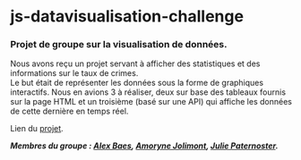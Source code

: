 # js-datavisualisation-challenge
  
  
### Projet de groupe sur la visualisation de données.
  
  
Nous avons reçu un projet servant à afficher des statistiques et des informations sur le taux de crimes.  
Le but était de représenter les données sous la forme de graphiques interactifs. Nous en avions 3 à réaliser, deux sur base des tableaux fournis sur la page HTML et un troisième (basé sur une API) qui affiche les données de cette dernière en temps réel.  
  
Lien du [projet](https://jptsr.github.io/js-datavisualisation-challenge/).  
  
  
***Membres du groupe : [Alex Baes](https://github.com/Alex-B9), [Amoryne Jolimont](https://github.com/Amoryne), [Julie Paternoster](https://github.com/jptsr).***